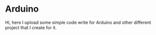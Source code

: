 # Arduino

Hi, here I upload some simple code write for Arduino and other different project that I create for it.
